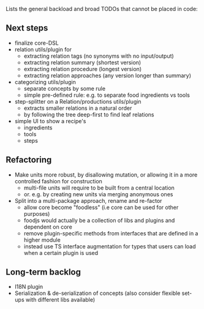 Lists the general backload and broad TODOs that cannot be placed in code:

Next steps
----------
- finalize core-DSL
- relation utils/plugin for
  - extracting relation tags (no synonyms with no input/output)
  - extracting relation summary (shortest version)
  - extracting relation procedure (longest version)
  - extracting relation approaches (any version longer than summary)
- categorizing utils/plugin
  - separate concepts by some rule
  - simple pre-defined rule: e.g. to separate food ingredients vs tools
- step-splitter on a Relation/productions utils/plugin
  - extracts smaller relations in a natural order
  - by following the tree deep-first to find leaf relations
- simple UI to show a recipe's
  - ingredients
  - tools
  - steps

Refactoring
-----------
- Make units more robust, by disallowing mutation, or allowing it in a more controlled fashion for construction
  - multi-file units will require to be built from a central location
  - or. e.g. by creating new units via merging anonymous ones
- Split into a multi-package approach, rename and re-factor
  - allow core become "foodless" (i.e core can be used for other purposes)
  - foodjs would actually be a collection of libs and plugins and dependent on core
  - remove plugin-specific methods from interfaces that are defined in a higher module
  - instead use TS interface augmentation for types that users can load when a certain plugin is used

Long-term backlog
-----------------
- I18N plugin
- Serialization & de-serialization of concepts (also consider flexible set-ups with different libs available)
